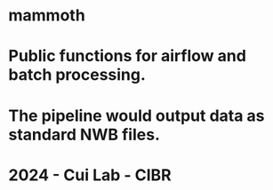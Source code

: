 # mammoth

# Public functions for airflow and batch processing.

# The pipeline would output data as standard NWB files.

# 2024 - Cui Lab - CIBR
